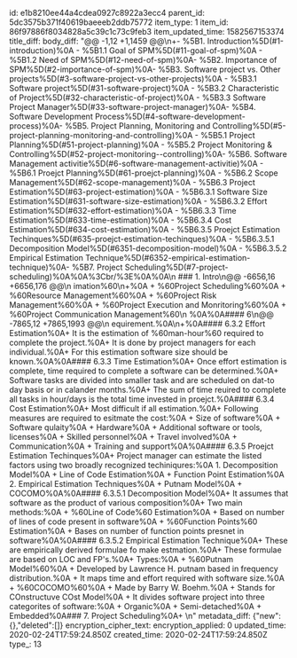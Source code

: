 id: e1b8210ee44a4cdea0927c8922a3ecc4
parent_id: 5dc3575b371f40619baeeeb2ddb75772
item_type: 1
item_id: 86f97886f8034828a5c39c1c73c9feb3
item_updated_time: 1582567153374
title_diff: 
body_diff: "@@ -1,12 +1,1459 @@\n+- %5B1. Introduction%5D(#1-introduction)%0A  - %5B1.1 Goal of SPM%5D(#11-goal-of-spm)%0A  - %5B1.2 Need of SPM%5D(#12-need-of-spm)%0A- %5B2. Importance of SPM%5D(#2-importance-of-spm)%0A- %5B3. Software project vs. Other projects%5D(#3-software-project-vs-other-projects)%0A  - %5B3.1  Software project%5D(#31-software-project)%0A  - %5B3.2 Characteristic of Project%5D(#32-characteristic-of-project)%0A  - %5B3.3 Software Project Manager%5D(#33-software-project-manager)%0A- %5B4. Software Development Process%5D(#4-software-development-process)%0A- %5B5. Project Planning, Monitoring and Controlling%5D(#5-project-planning-monitoring-and-controlling)%0A  - %5B5.1 Project Planning%5D(#51-project-planning)%0A  - %5B5.2 Project Monitoring & Controlling%5D(#52-project-monitoring--controlling)%0A- %5B6. Software Management activitie%5D(#6-software-management-activitie)%0A  - %5B6.1 Proejct Planning%5D(#61-proejct-planning)%0A  - %5B6.2 Scope Management%5D(#62-scope-management)%0A  - %5B6.3 Project Estimation%5D(#63-project-estimation)%0A  - %5B6.3.1 Software Size Estimation%5D(#631-software-size-estimation)%0A  - %5B6.3.2 Effort Estimation%5D(#632-effort-estimation)%0A  - %5B6.3.3 Time Estimation%5D(#633-time-estimation)%0A  - %5B6.3.4 Cost Estimation%5D(#634-cost-estimation)%0A  - %5B6.3.5 Proejct Estimation Techinques%5D(#635-proejct-estimation-techinques)%0A  - %5B6.3.5.1 Decomposition Model%5D(#6351-decomposition-model)%0A  - %5B6.3.5.2 Empirical Estimation Technique%5D(#6352-empirical-estimation-technique)%0A- %5B7. Project Scheduling%5D(#7-project-scheduling)%0A%0A%3Cbr/%3E%0A%0A\n ### 1. Intro\n@@ -6656,16 +6656,176 @@\n imation%60\n+%0A  + %60Project Scheduling%60%0A  + %60Resource Management%60%0A  + %60Project Risk Management%60%0A  + %60Project Execution and Monritoring%60%0A  + %60Project Communication Management%60\n %0A%0A#### 6\n@@ -7865,12 +7865,1993 @@\n equirement.%0A\n+%0A#### 6.3.2 Effort Estimation%0A+ It is the estimation of %60man-hour%60 required to complete the project.%0A+ It is done by project managers for each individual.%0A+ For this estimation software size should be known.%0A%0A#### 6.3.3 Time Estimation%0A+ Once effort estimation is complete, time required to complete a software can be determined.%0A+ Software tasks are divided into smaller task and are scheduled on dat-to day basis or in calander months.%0A+ The sum of time reuired to complete all tasks in hour/days is the total time invested in proejct.%0A#### 6.3.4 Cost Estimation%0A+ Most difficult if all estimation.%0A+ Following measures are required to esitmate the cost:%0A  + Size of software%0A  + Software qulaity%0A  + Hardware%0A  + Additional software or tools, licenses%0A  + Skilled personnel%0A  + Travel involved%0A  + Communication%0A  + Training and support%0A%0A#### 6.3.5 Proejct Estimation Techinques%0A+ Project manager can estimate the listed factors using two broadly recognized techiniqures:%0A  1. Decomposition Model%0A     + Line of Code Estimation%0A     + Function Point Estimation%0A  2. Empirical Estimation Techniques%0A     + Putnam Model%0A     + COCOMO%0A%0A#### 6.3.5.1 Decomposition Model%0A+ It assumes that software as the product of various composition%0A+ Two main methods:%0A  + %60Line of Code%60 Estimation%0A    + Based on number of lines of code present in software%0A  + %60Function Points%60 Estimation%0A    + Bases on number of function points presnet in software%0A%0A#### 6.3.5.2 Empirical Estimation Technique%0A+ These are empirically derived formulae fo make estmation.%0A+ These formulae are based on LOC and FP's.%0A+ Types:%0A  + %60Putnam Model%60%0A    + Developed by Lawrence H. putnam based in frequency distribution.%0A    + It maps time and effort required with software size.%0A  + %60COCOMO%60%0A    + Made by Barry W. Boehm.%0A    + Stands for COnstructuve COst Model%0A    + It divides software project into three categorites of software:%0A      + Organic%0A      + Semi-detached%0A      + Embedded%0A### 7. Project Scheduling%0A+ \n"
metadata_diff: {"new":{},"deleted":[]}
encryption_cipher_text: 
encryption_applied: 0
updated_time: 2020-02-24T17:59:24.850Z
created_time: 2020-02-24T17:59:24.850Z
type_: 13